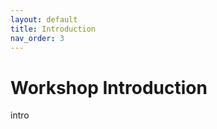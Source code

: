 ```yaml
---
layout: default
title: Introduction
nav_order: 3
---
```

<!-- 
This page will go over introductory content to the workshop. 
If your workshop has an introduction sequence, whether it be history, "Why should you use __", or anything of that matter, this is where it goes! If your workshop doesn't need this, delete introduction.md from the repository. 
Add, edit, or remove any content below for the workshop in question. 
-->

# Workshop Introduction 
<!-- Follow along with the introductory video, slides, or text below. -->

<!-- If your page has a video to go along with it, put it here. -->
<!-- <iframe height="416" width="100%" allowfullscreen frameborder=0 src="https://echo360.ca/media/c387e1fe-8042-44d2-a114-3c50ef18c524/public"></iframe>
[View original here.](https://echo360.ca/media/c387e1fe-8042-44d2-a114-3c50ef18c524/public) -->

<!-- If your page has slides/PDFs/worksheets to go along with it, put it here. -->
<!-- <embed width="100%" height="466" src="assets/docs/twineIntro.pdf" style="border:none;">
[Download slides here.](assets/docs/twineIntro.pdf) -->

intro
